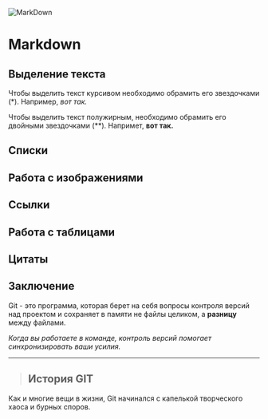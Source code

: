 ![MarkDown](https://upload.wikimedia.org/wikipedia/commons/thumb/4/48/Markdown-mark.svg/1200px-Markdown-mark.svg.png)

# Markdown

## Выделение текста

Чтобы выделить текст курсивом необходимо обрамить его звездочками (*). Например, *вот так.*

Чтобы выделить текст полужирным, необходимо обрамить его двойными звездочками (**). Напримет, **вот так.**

## Списки
## Работа с изображениями
## Ссылки
## Работа с таблицами
## Цитаты 
## Заключение

Git - это программа, которая берет на себя вопросы контроля версий над проектом и сохраняет в памяти не файлы целиком, а **разницу** между файлами. 

*Когда вы работаете в команде, контроль версий помогает синхронизировать ваши усилия.*

___

>## История GIT

Как и многие вещи в жизни, Git начинался с капелькой творческого хаоса и бурных споров.